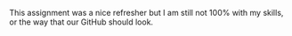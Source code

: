 This assignment was a nice refresher but I am still not 100% with my skills, or the way that our GitHub should look.